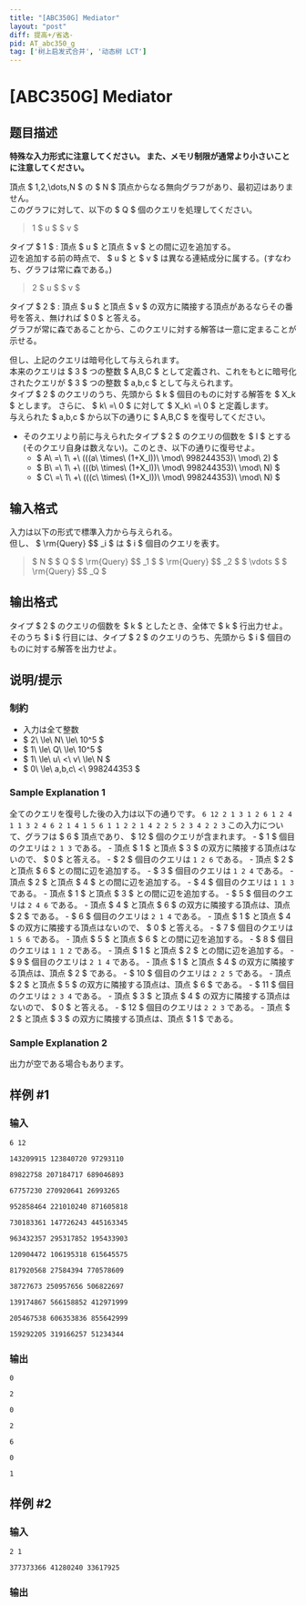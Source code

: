```yaml
---
title: "[ABC350G] Mediator"
layout: "post"
diff: 提高+/省选-
pid: AT_abc350_g
tag: ['树上启发式合并', '动态树 LCT']
---
```


# [ABC350G] Mediator

## 题目描述

[problemUrl]: https://atcoder.jp/contests/abc350/tasks/abc350_g

**特殊な入力形式に注意してください。 また、メモリ制限が通常より小さいことに注意してください。**

頂点 $ 1,2,\dots,N $ の $ N $ 頂点からなる無向グラフがあり、最初辺はありません。  
 このグラフに対して、以下の $ Q $ 個のクエリを処理してください。

> 1 $ u $ $ v $

タイプ $ 1 $ : 頂点 $ u $ と頂点 $ v $ との間に辺を追加する。  
 辺を追加する前の時点で、 $ u $ と $ v $ は異なる連結成分に属する。(すなわち、グラフは常に森である。)

> 2 $ u $ $ v $

タイプ $ 2 $ : 頂点 $ u $ と頂点 $ v $ の双方に隣接する頂点があるならその番号を答え、無ければ $ 0 $ と答える。  
 グラフが常に森であることから、このクエリに対する解答は一意に定まることが示せる。

但し、上記のクエリは暗号化して与えられます。  
 本来のクエリは $ 3 $ つの整数 $ A,B,C $ として定義され、これをもとに暗号化されたクエリが $ 3 $ つの整数 $ a,b,c $ として与えられます。  
 タイプ $ 2 $ のクエリのうち、先頭から $ k $ 個目のものに対する解答を $ X_k $ とします。 さらに、 $ k\ =\ 0 $ に対して $ X_k\ =\ 0 $ と定義します。  
 与えられた $ a,b,c $ から以下の通りに $ A,B,C $ を復号してください。

- そのクエリより前に与えられたタイプ $ 2 $ のクエリの個数を $ l $ とする(そのクエリ自身は数えない)。このとき、以下の通りに復号せよ。
  - $ A\ =\ 1\ +\ (((a\ \times\ (1+X_l))\ \mod\ 998244353)\ \mod\ 2) $
  - $ B\ =\ 1\ +\ (((b\ \times\ (1+X_l))\ \mod\ 998244353)\ \mod\ N) $
  - $ C\ =\ 1\ +\ (((c\ \times\ (1+X_l))\ \mod\ 998244353)\ \mod\ N) $

## 输入格式

入力は以下の形式で標準入力から与えられる。  
 但し、 $ \rm{Query} $$ _i $ は $ i $ 個目のクエリを表す。

> $ N $ $ Q $ $ \rm{Query} $$ _1 $ $ \rm{Query} $$ _2 $ $ \vdots $ $ \rm{Query} $$ _Q $

## 输出格式

タイプ $ 2 $ のクエリの個数を $ k $ としたとき、全体で $ k $ 行出力せよ。  
 そのうち $ i $ 行目には、タイプ $ 2 $ のクエリのうち、先頭から $ i $ 個目のものに対する解答を出力せよ。

## 说明/提示

### 制約

- 入力は全て整数
- $ 2\ \le\ N\ \le\ 10^5 $
- $ 1\ \le\ Q\ \le\ 10^5 $
- $ 1\ \le\ u\ <\ v\ \le\ N $
- $ 0\ \le\ a,b,c\ <\ 998244353 $
 
### Sample Explanation 1

全てのクエリを復号した後の入力は以下の通りです。 ``` 6 12 2 1 3 1 2 6 1 2 4 1 1 3 2 4 6 2 1 4 1 5 6 1 1 2 2 1 4 2 2 5 2 3 4 2 2 3 ``` この入力について、グラフは $ 6 $ 頂点であり、 $ 12 $ 個のクエリが含まれます。 - $ 1 $ 個目のクエリは `2 1 3` である。 - 頂点 $ 1 $ と頂点 $ 3 $ の双方に隣接する頂点はないので、 $ 0 $ と答える。 - $ 2 $ 個目のクエリは `1 2 6` である。 - 頂点 $ 2 $ と頂点 $ 6 $ との間に辺を追加する。 - $ 3 $ 個目のクエリは `1 2 4` である。 - 頂点 $ 2 $ と頂点 $ 4 $ との間に辺を追加する。 - $ 4 $ 個目のクエリは `1 1 3` である。 - 頂点 $ 1 $ と頂点 $ 3 $ との間に辺を追加する。 - $ 5 $ 個目のクエリは `2 4 6` である。 - 頂点 $ 4 $ と頂点 $ 6 $ の双方に隣接する頂点は、頂点 $ 2 $ である。 - $ 6 $ 個目のクエリは `2 1 4` である。 - 頂点 $ 1 $ と頂点 $ 4 $ の双方に隣接する頂点はないので、 $ 0 $ と答える。 - $ 7 $ 個目のクエリは `1 5 6` である。 - 頂点 $ 5 $ と頂点 $ 6 $ との間に辺を追加する。 - $ 8 $ 個目のクエリは `1 1 2` である。 - 頂点 $ 1 $ と頂点 $ 2 $ との間に辺を追加する。 - $ 9 $ 個目のクエリは `2 1 4` である。 - 頂点 $ 1 $ と頂点 $ 4 $ の双方に隣接する頂点は、頂点 $ 2 $ である。 - $ 10 $ 個目のクエリは `2 2 5` である。 - 頂点 $ 2 $ と頂点 $ 5 $ の双方に隣接する頂点は、頂点 $ 6 $ である。 - $ 11 $ 個目のクエリは `2 3 4` である。 - 頂点 $ 3 $ と頂点 $ 4 $ の双方に隣接する頂点はないので、 $ 0 $ と答える。 - $ 12 $ 個目のクエリは `2 2 3` である。 - 頂点 $ 2 $ と頂点 $ 3 $ の双方に隣接する頂点は、頂点 $ 1 $ である。

### Sample Explanation 2

出力が空である場合もあります。

## 样例 #1

### 输入

```
6 12
143209915 123840720 97293110
89822758 207184717 689046893
67757230 270920641 26993265
952858464 221010240 871605818
730183361 147726243 445163345
963432357 295317852 195433903
120904472 106195318 615645575
817920568 27584394 770578609
38727673 250957656 506822697
139174867 566158852 412971999
205467538 606353836 855642999
159292205 319166257 51234344
```

### 输出

```
0
2
0
2
6
0
1
```

## 样例 #2

### 输入

```
2 1
377373366 41280240 33617925
```

### 输出

```

```


